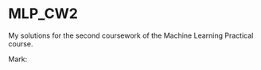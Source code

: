 # MLP_CW2

My solutions for the second coursework of the Machine Learning Practical course.

Mark: 

